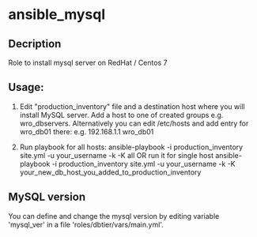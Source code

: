 # ansible_mysql
## Decription
Role to install mysql server on RedHat / Centos 7

## Usage:
1) Edit "production_inventory" file and a destination host where you will install MySQL server. Add a host to one of created groups e.g. wro_dbservers.
   Alternatively you can edit /etc/hosts and add entry for wro_db01 there: e.g. 192.168.1.1 wro_db01 

2) Run playbook for all hosts:
  ansible-playbook -i production_inventory site.yml -u your_username -k -K all
  OR run it for single host
  ansible-playbook -i production_inventory site.yml -u your_username -k -K your_new_db_host_you_added_to_production_inventory

## MySQL version
You can define and change the mysql version by editing variable 'mysql_ver' in a file 'roles/dbtier/vars/main.yml'.


